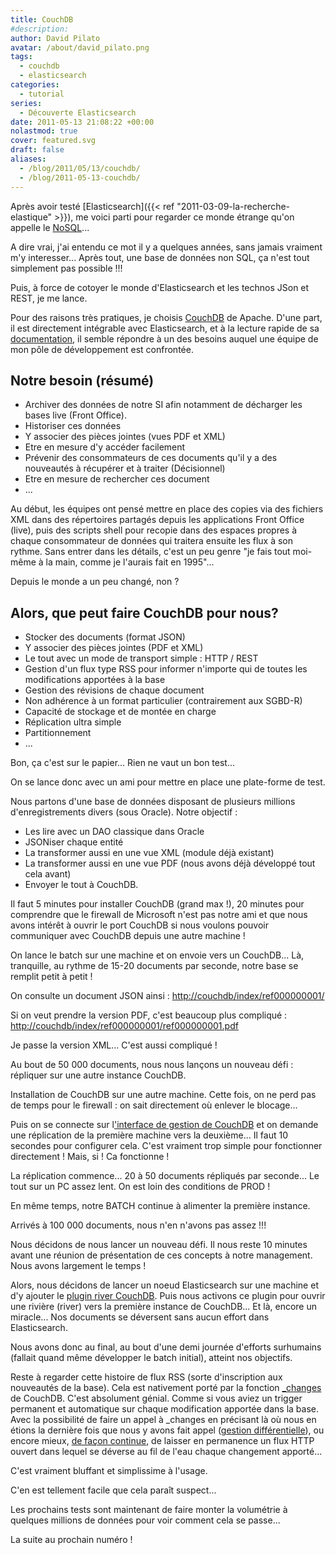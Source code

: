 ```yaml
---
title: CouchDB
#description: 
author: David Pilato
avatar: /about/david_pilato.png
tags:
  - couchdb
  - elasticsearch
categories:
  - tutorial
series:
  - Découverte Elasticsearch
date: 2011-05-13 21:08:22 +00:00
nolastmod: true
cover: featured.svg
draft: false
aliases:
  - /blog/2011/05/13/couchdb/
  - /blog/2011-05-13-couchdb/
---
```


Après avoir testé [Elasticsearch]({{< ref "2011-03-09-la-recherche-elastique" >}}), me voici parti pour regarder ce monde étrange qu'on appelle le [NoSQL](http://fr.wikipedia.org/wiki/Nosql)...

<!--more-->

A dire vrai, j'ai entendu ce mot il y a quelques années, sans jamais vraiment m'y interesser... Après tout, une base de données non SQL, ça n'est tout simplement pas possible !!!

Puis, à force de cotoyer le monde d'Elasticsearch et les technos JSon et REST, je me lance.

Pour des raisons très pratiques, je choisis [CouchDB](http://couchdb.apache.org/) de Apache. D'une part, il est directement intégrable avec Elasticsearch, et à la lecture rapide de sa [documentation](http://guide.couchdb.org/editions/1/fr/index.html), il semble répondre à un des besoins auquel une équipe de mon pôle de développement est confrontée.

## Notre besoin (résumé)

* Archiver des données de notre SI afin notamment de décharger les bases live (Front Office).
* Historiser ces données
* Y associer des pièces jointes (vues PDF et XML)
* Etre en mesure d'y accéder facilement
* Prévenir des consommateurs de ces documents qu'il y a des nouveautés à récupérer et à traiter (Décisionnel)
* Etre en mesure de rechercher ces document
* ...

Au début, les équipes ont pensé mettre en place des copies via des fichiers XML dans des répertoires partagés depuis les applications Front Office (live), puis des scripts shell pour recopie dans des espaces propres à chaque consommateur de données qui traitera ensuite les flux à son rythme. Sans entrer dans les détails, c'est un peu genre "je fais tout moi-même à la main, comme je l'aurais fait en 1995"...

Depuis le monde a un peu changé, non ?

## Alors, que peut faire CouchDB pour nous?

* Stocker des documents (format JSON)
* Y associer des pièces jointes (PDF et XML)
* Le tout avec un mode de transport simple : HTTP / REST
* Gestion d'un flux type RSS pour informer n'importe qui de toutes les modifications apportées à la base
* Gestion des révisions de chaque document
* Non adhérence à un format particulier (contrairement aux SGBD-R)
* Capacité de stockage et de montée en charge
* Réplication ultra simple
* Partitionnement
* ...

Bon, ça c'est sur le papier... Rien ne vaut un bon test...

On se lance donc avec un ami pour mettre en place une plate-forme de test.

Nous partons d'une base de données disposant de plusieurs millions d'enregistrements divers (sous Oracle). Notre objectif :

* Les lire avec un DAO classique dans Oracle
* JSONiser chaque entité
* La transformer aussi en une vue XML (module déjà existant)
* La transformer aussi en une vue PDF (nous avons déjà développé tout cela avant)
* Envoyer le tout à CouchDB.

Il faut 5 minutes pour installer CouchDB (grand max !), 20 minutes pour comprendre que le firewall de Microsoft n'est pas notre ami et que nous avons intérêt à ouvrir le port CouchDB si nous voulons pouvoir communiquer avec CouchDB depuis une autre machine !

On lance le batch sur une machine et on envoie vers un CouchDB... Là, tranquille, au rythme de 15-20 documents par seconde, notre base se remplit petit à petit !

On consulte un document JSON ainsi : <http://couchdb/index/ref000000001/>

Si on veut prendre la version PDF, c'est beaucoup plus compliqué : <http://couchdb/index/ref000000001/ref000000001.pdf>

Je passe la version XML... C'est aussi compliqué !

Au bout de 50 000 documents, nous nous lançons un nouveau défi : répliquer sur une autre instance CouchDB.

Installation de CouchDB sur une autre machine. Cette fois, on ne perd pas de temps pour le firewall : on sait directement où enlever le blocage...

Puis on se connecte sur l['interface de gestion de CouchDB](http://127.0.0.1:5984/_utils/) et on demande une réplication de la première machine vers la deuxième... Il faut 10 secondes pour configurer cela. C'est vraiment trop simple pour fonctionner directement ! Mais, si ! Ca fonctionne !

La réplication commence... 20 à 50 documents répliqués par seconde... Le tout sur un PC assez lent. On est loin des conditions de PROD !

En même temps, notre BATCH continue à alimenter la première instance.

Arrivés à 100 000 documents, nous n'en n'avons pas assez !!!

Nous décidons de nous lancer un nouveau défi. Il nous reste 10 minutes avant une réunion de présentation de ces concepts à notre management. Nous avons largement le temps !

Alors, nous décidons de lancer un noeud Elasticsearch sur une machine et d'y ajouter le [plugin river CouchDB](https://github.com/elastic/elasticsearch-river-couchdb/). Puis nous activons ce plugin pour ouvrir une rivière (river) vers la première instance de CouchDB... Et là, encore un miracle... Nos documents se déversent sans aucun effort dans Elasticsearch.

Nous avons donc au final, au bout d'une demi journée d'efforts surhumains (fallait quand même développer le batch initial), atteint nos objectifs.

Reste à regarder cette histoire de flux RSS (sorte d'inscription aux nouveautés de la base). Cela est nativement porté par la fonction [_changes](http://guide.couchdb.org/editions/1/fr/notifications.html) de CouchDB. C'est absolument génial. Comme si vous aviez un trigger permanent et automatique sur chaque modification apportée dans la base. Avec la possibilité de faire un appel à _changes en précisant là où nous en étions la dernière fois que nous y avons fait appel ([gestion différentielle](http://guide.couchdb.org/editions/1/fr/notifications.html#polling)), ou encore mieux, [de façon continue](http://guide.couchdb.org/editions/1/fr/notifications.html#continuous), de laisser en permanence un flux HTTP ouvert dans lequel se déverse au fil de l'eau chaque changement apporté...

C'est vraiment bluffant et simplissime à l'usage.

C'en est tellement facile que cela paraît suspect...

Les prochains tests sont maintenant de faire monter la volumétrie à quelques millions de données pour voir comment cela se passe...

La suite au prochain numéro !
